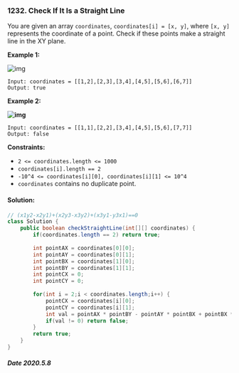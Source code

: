 ### 1232. Check If It Is a Straight Line

You are given an array `coordinates`, `coordinates[i] = [x, y]`, where `[x, y]` represents the coordinate of a point. Check if these points make a straight line in the XY plane.

 

 

**Example 1:**

![img](https://assets.leetcode.com/uploads/2019/10/15/untitled-diagram-2.jpg)

```
Input: coordinates = [[1,2],[2,3],[3,4],[4,5],[5,6],[6,7]]
Output: true
```

**Example 2:**

**![img](https://assets.leetcode.com/uploads/2019/10/09/untitled-diagram-1.jpg)**

```
Input: coordinates = [[1,1],[2,2],[3,4],[4,5],[5,6],[7,7]]
Output: false
```

 

**Constraints:**

- `2 <= coordinates.length <= 1000`
- `coordinates[i].length == 2`
- `-10^4 <= coordinates[i][0], coordinates[i][1] <= 10^4`
- `coordinates` contains no duplicate point.

#### Solution:

```java
// (x1y2-x2y1)+(x2y3-x3y2)+(x3y1-y3x1)==0
class Solution {
    public boolean checkStraightLine(int[][] coordinates) {
        if(coordinates.length == 2) return true;
        
        int pointAX = coordinates[0][0];
        int pointAY = coordinates[0][1];
        int pointBX = coordinates[1][0];
        int pointBY = coordinates[1][1];
        int pointCX = 0;
        int pointCY = 0;
        
        for(int i = 2;i < coordinates.length;i++) {
            pointCX = coordinates[i][0];
            pointCY = coordinates[i][1];
            int val = pointAX * pointBY - pointAY * pointBX + pointBX * pointCY - pointBY * pointCX + pointCX * pointAY - pointCY * pointAX;
            if(val != 0) return false;
        }
        return true;
    }
}
```

##### Date 2020.5.8